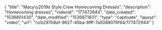 {
    "title": "Macy\u2019s Style Crew Homecoming Dresses",
    "description": "Homecoming dresses",
    "videoid": "177472944",
    "date_created": "1536801430",
    "date_modified": "1536871831",
    "type": "captivate",
    "layout": "video",
    "url": "\/v\/b297b8af-9627-45ba-8fff-7a5089076f64\/177472944"
}